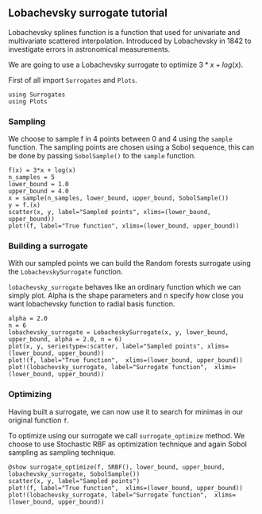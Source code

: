 ## Lobachevsky surrogate tutorial

Lobachevsky splines function is a function that used for univariate and multivariate scattered interpolation. Introduced by Lobachevsky in 1842 to investigate errors in astronomical measurements.

We are going to use a Lobachevsky surrogate to optimize $3 * x + log(x)$.

First of all import `Surrogates` and `Plots`.
```@example LobachevskySurrogate_tutorial
using Surrogates
using Plots
```
### Sampling

We choose to sample f in 4 points between 0 and 4 using the `sample` function. The sampling points are chosen using a Sobol sequence, this can be done by passing `SobolSample()` to the `sample` function.

```@example LobachevskySurrogate_tutorial
f(x) = 3*x + log(x)
n_samples = 5
lower_bound = 1.0
upper_bound = 4.0
x = sample(n_samples, lower_bound, upper_bound, SobolSample())
y = f.(x)
scatter(x, y, label="Sampled points", xlims=(lower_bound, upper_bound))
plot!(f, label="True function", xlims=(lower_bound, upper_bound))
```
### Building a surrogate

With our sampled points we can build the Random forests surrogate using the `LobachevskySurrogate` function.

`lobachevsky_surrogate` behaves like an ordinary function which we can simply plot. Alpha is the shape parameters and n specify how close you want lobachevsky function to radial basis function.

```@example LobachevskySurrogate_tutorial
alpha = 2.0
n = 6
lobachevsky_surrogate = LobacheskySurrogate(x, y, lower_bound, upper_bound, alpha = 2.0, n = 6)
plot(x, y, seriestype=:scatter, label="Sampled points", xlims=(lower_bound, upper_bound))
plot!(f, label="True function",  xlims=(lower_bound, upper_bound))
plot!(lobachevsky_surrogate, label="Surrogate function",  xlims=(lower_bound, upper_bound))
```
### Optimizing
Having built a surrogate, we can now use it to search for minimas in our original function `f`.

To optimize using our surrogate we call `surrogate_optimize` method. We choose to use Stochastic RBF as optimization technique and again Sobol sampling as sampling technique.

```@example LobachevskySurrogate_tutorial
@show surrogate_optimize(f, SRBF(), lower_bound, upper_bound, lobachevsky_surrogate, SobolSample())
scatter(x, y, label="Sampled points")
plot!(f, label="True function",  xlims=(lower_bound, upper_bound))
plot!(lobachevsky_surrogate, label="Surrogate function",  xlims=(lower_bound, upper_bound))
```
